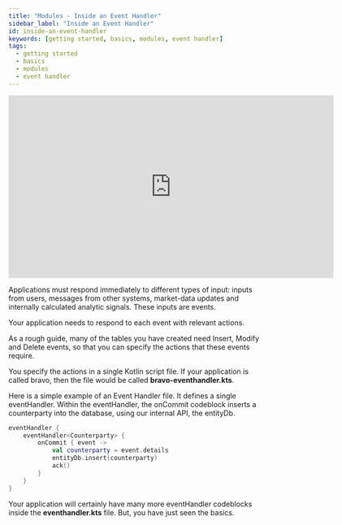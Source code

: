 ```yaml
---
title: "Modules - Inside an Event Handler"
sidebar_label: "Inside an Event Handler"
id: inside-an-event-handler
keywords: [getting started, basics, modules, event handler]
tags:
  - getting started
  - basics
  - modules
  - event handler
---
```


<iframe src="https://player.vimeo.com/video/810993453?h=7cca391a5c&amp;badge=0&amp;autopause=0&amp;player_id=0&amp;app_id=58479" width="640" height="360" frameborder="0" allow="autoplay; fullscreen; picture-in-picture" allowfullscreen></iframe>


Applications must respond immediately to different types of input: inputs from users, messages from other systems, market-data updates and internally calculated analytic signals. These inputs are events.

Your application needs to respond to each event with relevant actions.

As a rough guide, many of the tables you have created need Insert, Modify and Delete events, so that you can specify the actions that these events require.

You specify the actions in a single Kotlin script file. If your application is called bravo, then the file would be called **bravo-eventhandler.kts**.

Here is a simple example of an Event Handler file. It defines a single eventHandler. Within the eventHandler, the onCommit codeblock inserts a counterparty into the database, using our internal API, the entityDb.

```kotlin
eventHandler {
    eventHandler<Counterparty> {
        onCommit { event ->
            val counterparty = event.details
            entityDb.insert(counterparty)
            ack()
        }
    }
}
```

Your application will certainly have many more eventHandler codeblocks inside the **eventhandler.kts** file. But, you have just seen the basics.
